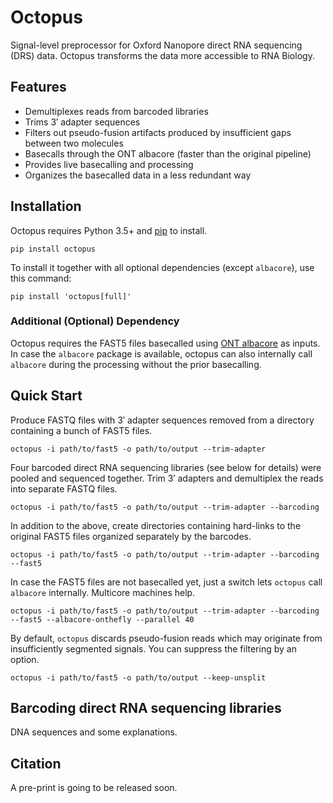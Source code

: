 # Octopus
Signal-level preprocessor for Oxford Nanopore direct RNA sequencing
(DRS) data. Octopus transforms the data more accessible to RNA Biology.

## Features
* Demultiplexes reads from barcoded libraries
* Trims 3′ adapter sequences
* Filters out pseudo-fusion artifacts produced by insufficient gaps
  between two molecules
* Basecalls through the ONT albacore (faster than the original pipeline)
* Provides live basecalling and processing
* Organizes the basecalled data in a less redundant way

## Installation
Octopus requires Python 3.5+ and [pip](http://pypi.python.org/pypi/pip) to install.

    pip install octopus

To install it together with all optional dependencies (except `albacore`), use this
command:

    pip install 'octopus[full]'

### Additional (Optional) Dependency
Octopus requires the FAST5 files basecalled using
[ONT albacore](https://community.nanoporetech.com/downloads) as inputs. In
case the `albacore` package is available, octopus can also internally call
`albacore` during the processing without the prior basecalling.

## Quick Start
Produce FASTQ files with 3′ adapter sequences removed from a directory
containing a bunch of FAST5 files.

    octopus -i path/to/fast5 -o path/to/output --trim-adapter

Four barcoded direct RNA sequencing libraries (see below for details)
were pooled and sequenced together. Trim 3′ adapters and demultiplex
the reads into separate FASTQ files.

    octopus -i path/to/fast5 -o path/to/output --trim-adapter --barcoding

In addition to the above, create directories containing hard-links to
the original FAST5 files organized separately by the barcodes.

    octopus -i path/to/fast5 -o path/to/output --trim-adapter --barcoding --fast5

In case the FAST5 files are not basecalled yet, just a switch lets
``octopus`` call ``albacore`` internally. Multicore machines help.

    octopus -i path/to/fast5 -o path/to/output --trim-adapter --barcoding --fast5 --albacore-onthefly --parallel 40

By default, ``octopus`` discards pseudo-fusion reads which may originate
from insufficiently segmented signals. You can suppress the filtering
by an option.

    octopus -i path/to/fast5 -o path/to/output --keep-unsplit

## Barcoding direct RNA sequencing libraries
DNA sequences and some explanations.

## Citation
A pre-print is going to be released soon.

